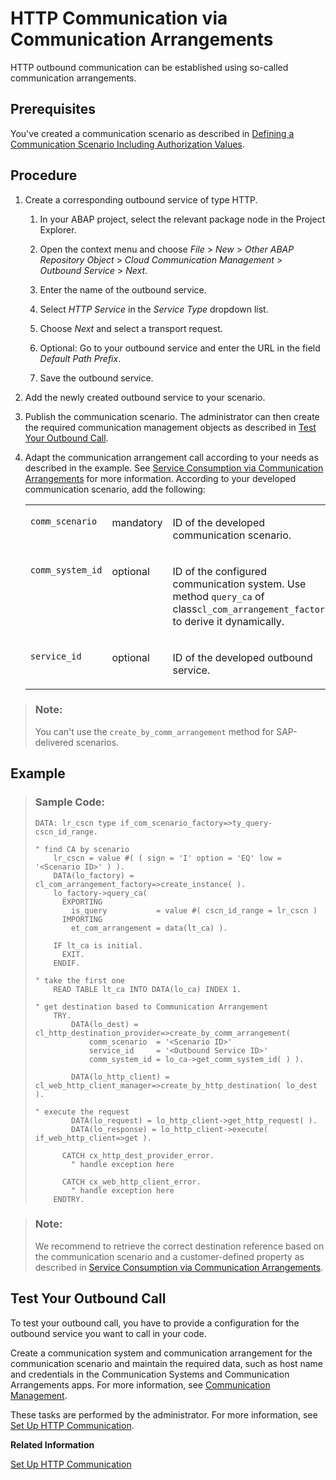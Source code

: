 <!-- loio3047582e5c744bd9839a98c99bd224fa -->

# HTTP Communication via Communication Arrangements

HTTP outbound communication can be established using so-called communication arrangements.



<a name="loio3047582e5c744bd9839a98c99bd224fa__section_c5x_3vx_qsb"/>

## Prerequisites

You've created a communication scenario as described in [Defining a Communication Scenario Including Authorization Values](defining-a-communication-scenario-including-authorization-values-bba0fd2.md).



<a name="loio3047582e5c744bd9839a98c99bd224fa__section_igc_wvx_qsb"/>

## Procedure

1.  Create a corresponding outbound service of type HTTP.

    1.  In your ABAP project, select the relevant package node in the Project Explorer.

    2.  Open the context menu and choose *File* \> *New* \> *Other ABAP Repository Object* \> *Cloud Communication Management* \> *Outbound Service* \> *Next*.
    3.  Enter the name of the outbound service.
    4.  Select *HTTP Service* in the *Service Type* dropdown list.
    5.  Choose *Next* and select a transport request.
    6.  Optional: Go to your outbound service and enter the URL in the field *Default Path Prefix*.
    7.  Save the outbound service.

2.  Add the newly created outbound service to your scenario.
3.  Publish the communication scenario. The administrator can then create the required communication management objects as described in [Test Your Outbound Call](http-communication-via-communication-arrangements-3047582.md#loio3047582e5c744bd9839a98c99bd224fa__section_tgg_1xx_qsb).
4.  Adapt the communication arrangement call according to your needs as described in the example. See [Service Consumption via Communication Arrangements](service-consumption-via-communication-arrangements-86aece6.md) for more information. According to your developed communication scenario, add the following:


    <table>
    <tr>
    <td valign="top">
    
    `comm_scenario`
    
    </td>
    <td valign="top">
    
    mandatory
    
    </td>
    <td valign="top">
    
    ID of the developed communication scenario.
    
    </td>
    </tr>
    <tr>
    <td valign="top">
    
    `comm_system_id`
    
    </td>
    <td valign="top">
    
    optional
    
    </td>
    <td valign="top">
    
    ID of the configured communication system. Use method `query_ca` of class`cl_com_arrangement_factory` to derive it dynamically.
    
    </td>
    </tr>
    <tr>
    <td valign="top">
    
    `service_id`
    
    </td>
    <td valign="top">
    
    optional
    
    </td>
    <td valign="top">
    
    ID of the developed outbound service.
    
    </td>
    </tr>
    </table>
    

> ### Note:  
> You can't use the `create_by_comm_arrangement` method for SAP-delivered scenarios.



## Example

> ### Sample Code:  
> ```abap
> DATA: lr_cscn type if_com_scenario_factory=>ty_query-cscn_id_range.
>  
> " find CA by scenario
>     lr_cscn = value #( ( sign = 'I' option = 'EQ' low = '<Scenario ID>' ) ).
>     DATA(lo_factory) = cl_com_arrangement_factory=>create_instance( ).
>     lo_factory->query_ca(
>       EXPORTING
>         is_query           = value #( cscn_id_range = lr_cscn )
>       IMPORTING
>         et_com_arrangement = data(lt_ca) ).
>  
>     IF lt_ca is initial.
>       EXIT.
>     ENDIF.
>  
> " take the first one
>     READ TABLE lt_ca INTO DATA(lo_ca) INDEX 1.
>  
> " get destination based to Communication Arrangement
>     TRY.
>         DATA(lo_dest) = cl_http_destination_provider=>create_by_comm_arrangement(
>             comm_scenario  = '<Scenario ID>'
>             service_id     = '<Outbound Service ID>'
>             comm_system_id = lo_ca->get_comm_system_id( ) ).
>                     
>         DATA(lo_http_client) = cl_web_http_client_manager=>create_by_http_destination( lo_dest ).
>          
> " execute the request        
>         DATA(lo_request) = lo_http_client->get_http_request( ).      
>         DATA(lo_response) = lo_http_client->execute( if_web_http_client=>get ).
>          
>       CATCH cx_http_dest_provider_error.
>         " handle exception here
>          
>       CATCH cx_web_http_client_error.
>         " handle exception here
>     ENDTRY.
> ```

> ### Note:  
> We recommend to retrieve the correct destination reference based on the communication scenario and a customer-defined property as described in [Service Consumption via Communication Arrangements](service-consumption-via-communication-arrangements-86aece6.md).



<a name="loio3047582e5c744bd9839a98c99bd224fa__section_tgg_1xx_qsb"/>

## Test Your Outbound Call

To test your outbound call, you have to provide a configuration for the outbound service you want to call in your code.

Create a communication system and communication arrangement for the communication scenario and maintain the required data, such as host name and credentials in the Communication Systems and Communication Arrangements apps. For more information, see [Communication Management](communication-management-5b8ff39.md#loio5b8ff39ddb6741a29ddfcf587939e8f4).

These tasks are performed by the administrator. For more information, see [Set Up HTTP Communication](set-up-http-communication-3884bc3.md).

**Related Information**  


[Set Up HTTP Communication](set-up-http-communication-3884bc3.md "To set up HTTP communication, use the corresponding communication management apps.")

